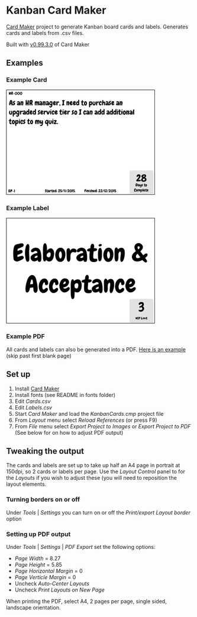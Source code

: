 # Kanban Card Maker
[Card Maker](https://github.com/nhmkdev/cardmaker) project to generate Kanban board cards and labels. Generates cards and labels from .csv files.

Built with [v0.99.3.0](https://github.com/nhmkdev/cardmaker/releases/tag/v.0.99.3.0) of Card Maker

## Examples
### Example Card
<img src="examples/Card_1.png" width="400" style="border:1px solid black"/>

### Example Label
<img src="examples/BoardLabel_3.png" width="400" style="border:1px solid black"/>

### Example PDF
All cards and labels can also be generated into a PDF. [Here is an example](examples/board.pdf) (skip past first blank page)

## Set up

1. Install [Card Maker](https://github.com/nhmkdev/cardmaker)
2. Install fonts (see README in fonts folder)
3. Edit _Cards.csv_
4. Edit _Labels.csv_
5. Start _Card Maker_ and load the _KanbanCards.cmp_ project file
6. From _Layout_ menu select _Reload References_ (or press F9)
7. From _File_ menu select _Export Project to Images_ or _Export Project to PDF_ (See below for on how to adjust PDF output)
 
## Tweaking the output
The cards and labels are set up to take up half an A4 page in portrait at 150dpi, so 2 cards or labels per page. Use the _Layout Control_ panel to for the _Layouts_ if you wish to adjust these (you will need to reposition the layout elements.

### Turning borders on or off
Under _Tools_ | _Settings_ you can turn on or off the _Print/export Layout border_ option

### Setting up PDF output
Under _Tools_ | _Settings_ | _PDF Export_ set the following options:

* _Page Width_ = 8.27
* _Page Height_ = 5.85
* _Page Horizontal Margin_ = 0
* _Page Verticle Margin_ = 0
* Uncheck _Auto-Center Layouts_
* Uncheck _Print Layouts on New Page_

When printing the PDF, select A4, 2 pages per page, single sided, landscape orientation.



